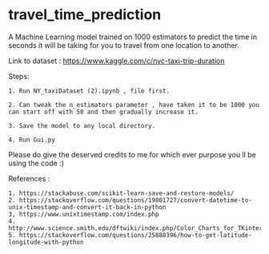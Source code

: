# travel_time_prediction

A Machine Learning model trained on 1000 estimators to predict the time in seconds it will be taking for you to travel from one location to another.

Link to dataset : https://www.kaggle.com/c/nyc-taxi-trip-duration

Steps:

    1. Run NY_taxiDataset (2).ipynb , file first.

    2. Can tweak the n_estimators parameter , have taken it to be 1000 you can start off with 50 and then gradually increase it.

    3. Save the model to any local directory.

    4. Run Gui.py

Please do give the deserved credits to me for which ever purpose you ll be using the code :) 


References :

    1. https://stackabuse.com/scikit-learn-save-and-restore-models/
    2. https://stackoverflow.com/questions/19801727/convert-datetime-to-unix-timestamp-and-convert-it-back-in-python
    3, https://www.unixtimestamp.com/index.php
    4. http://www.science.smith.edu/dftwiki/index.php/Color_Charts_for_TKinter
    5. https://stackoverflow.com/questions/25888396/how-to-get-latitude-longitude-with-python
   
